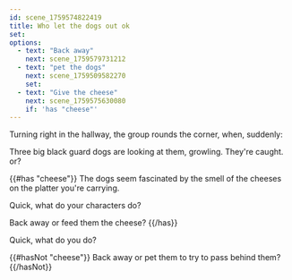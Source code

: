 ```yaml
---
id: scene_1759574822419
title: Who let the dogs out ok
set:
options:
  - text: "Back away"
    next: scene_1759579731212
  - text: "pet the dogs"
    next: scene_1759509582270
    set:
  - text: "Give the cheese"
    next: scene_1759575630080
    if: 'has "cheese"'
---
```


Turning right in the hallway, the group rounds the corner, when, suddenly:

Three big black guard dogs are looking at them, growling. They're caught. or?

{{#has "cheese"}}
The dogs seem fascinated by the smell of the cheeses on the platter you're carrying.

Quick, what do your characters do?

Back away or feed them the cheese?
{{/has}}

Quick, what do you do?

{{#hasNot "cheese"}}
Back away or pet them to try to pass behind them?
{{/hasNot}}